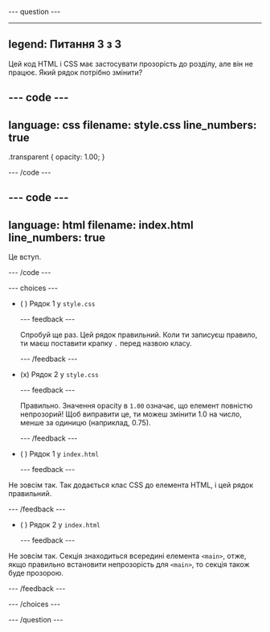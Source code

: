 \--- question ---

---

## legend: Питання 3 з 3

Цей код HTML і CSS має застосувати прозорість до розділу, але він не працює. Який рядок потрібно змінити?

## --- code ---

language: css
filename: style.css
line_numbers: true
-------------------------------------------------------

.transparent {
opacity: 1.00;
}

\--- /code ---

## --- code ---

language: html
filename: index.html
line_numbers: true
-------------------------------------------------------

<main class="transparent">
      <section>    
        <p>Це вступ.</p>
      </section>
</main>

\--- /code ---

\--- choices ---

- ( ) Рядок 1 у `style.css`

  \--- feedback ---

  Спробуй ще раз. Цей рядок правильний. Коли ти записуєш правило, ти маєш поставити крапку `.` перед назвою класу.

  \--- /feedback ---

- (x) Рядок 2 у `style.css`

  \--- feedback ---

  Правильно. Значення opacity в `1.00` означає, що елемент повністю непрозорий! Щоб виправити це, ти можеш змінити 1.0 на число, менше за одиницю (наприклад, 0.75).

  \--- /feedback ---

- ( ) Рядок 1 у `index.html`

  \--- feedback ---

Не зовсім так. Так додається клас CSS до елемента HTML, і цей рядок правильний.

\--- /feedback ---

- ( ) Рядок 2 у `index.html`

  \--- feedback ---

Не зовсім так. Секція знаходиться всередині елемента `<main>`, отже, якщо правильно встановити непрозорість для `<main>`, то секція також буде прозорою.

\--- /feedback ---

\--- /choices ---

\--- /question ---
